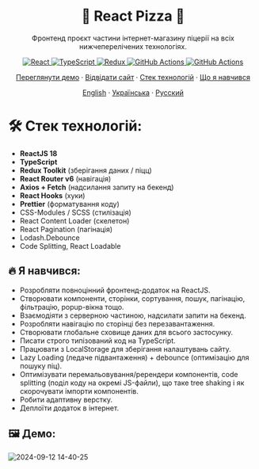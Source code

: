 <h1 align="center">🍕 React Pizza 🍕</h1>
<p align="center">Фронтенд проєкт частини інтернет-магазину піцерії на всіх нижчеперелічених технологіях.</p>
<p align="center">
    <a href="https://react.dev/">
      <img alt="React" src="https://img.shields.io/badge/React-18.3.1-blue?style=plastic&logo=react&color=blue" />
    </a>
    <a href="https://www.typescriptlang.org/">
      <img alt="TypeScript" src="https://img.shields.io/badge/TypeScript-5.5.4-blue?style=plastic&logo=typescript&color=blue" />
    </a>
    <a href="https://redux-toolkit.js.org/">
      <img alt="Redux" src="https://img.shields.io/badge/Redux--Toolkit-2.2.7-blue?style=plastic&logo=redux&logoColor=%2301BEB7&color=%2301BEB7" />
    </a>
    <a href="https://github.com/leagermaxl/react-pizza/actions">
      <img alt="GitHub Actions" src="https://img.shields.io/badge/GitHub_Actions-passing-blue?style=plastic&logo=github&color=gre" />
    </a>
    <a href="https://wakapi.dev/summary?interval=any&project=react-pizza">
      <img alt="GitHub Actions" src="https://img.shields.io/endpoint?url=https%3A%2F%2Fwakapi.dev%2Fapi%2Fcompat%2Fshields%2Fv1%2Feagermax%2Finterval%3Aany%2Fproject%3Areact-pizza&style=plastic&logo=wakatime&label=wakapi.dev" />
    </a>
  </p>
  <p>
    <p align="center">
    <a href="#️-демо">Переглянути демо</a>
    ·
    <a href="https://leagermaxl.github.io/react-pizza/">Відвідати сайт</a>
    ·
    <a href="#-стек-технологій">Стек технологій</a>
    ·
    <a href="#-я-навчився">Що я навчився</a>
  </p>
  <p align="center">
    <a href="/README.md">English</a>
    ·
    <a href="/docs/README_ua.md">Українська</a>
    ·
    <a href="/docs/README_ru.md">Русский</a>
  </p>

# 🛠 Стек технологій:

- **ReactJS 18**
- **TypeScript**
- **Redux Toolkit** (зберігання даних / піцц)
- **React Router v6** (навігація)
- **Axios + Fetch** (надсилання запиту на бекенд)
- **React Hooks** (хуки)
- **Prettier** (форматування коду)
- CSS-Modules / SCSS (стилізація)
- React Content Loader (скелетон)
- React Pagination (пагінація)
- Lodash.Debounce
- Code Splitting, React Loadable

## 🔥 Я навчився:

- Розробляти повноцінний фронтенд-додаток на ReactJS.
- Створювати компоненти, сторінки, сортування, пошук, пагінацію, фільтрацію, popup-вікна тощо.
- Взаємодіяти з серверною частиною, надсилати запити на бекенд.
- Розробляти навігацію по сторінці без перезавантаження.
- Створювати глобальне сховище даних для всього застосунку.
- Писати строго типізований код на TypeScript.
- Працювати з LocalStorage для зберігання налаштувань сайту.
- Lazy Loading (ледаче підвантаження) + debounce (оптимізацію для пошуку піц).
- Оптимізувати перемальовування/ререндери компонентів, code splitting (поділ коду на окремі JS-файли), що таке tree shaking і як скорочувати імпорти компонентів.
- Робити адаптивну верстку.
- Деплоїти додаток в інтернет.

## 🖼️ Демо:

![2024-09-12 14-40-25](https://github.com/user-attachments/assets/05756060-f73f-40ac-aef1-19b2d3ff2415)
